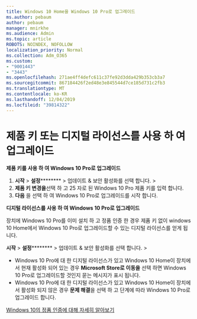 ```yaml
---
title: Windows 10 Home을 Windows 10 Pro로 업그레이드
ms.author: pebaum
author: pebaum
manager: mnirkhe
ms.audience: Admin
ms.topic: article
ROBOTS: NOINDEX, NOFOLLOW
localization_priority: Normal
ms.collection: Adm_O365
ms.custom:
- "9001443"
- "3443"
ms.openlocfilehash: 271ae4ff4defc611c37fe92d3dda429b353cb3a7
ms.sourcegitcommit: 867184426f2ed48e3e845544d7ce185d731c2fb3
ms.translationtype: MT
ms.contentlocale: ko-KR
ms.lasthandoff: 12/04/2019
ms.locfileid: "39814322"
---
```

# <a name="upgrade-using-either-a-product-key-or-a-digital-license"></a>제품 키 또는 디지털 라이선스를 사용 하 여 업그레이드

**제품 키를 사용 하 여 Windows 10 Pro로 업그레이드**

1. **시작** > **설정********** > 업데이트 & 보안 활성화를 선택 합니다. > 
2. **제품 키 변경을**선택 하 고 25 자로 된 Windows 10 Pro 제품 키를 입력 합니다.
3. **다음** 을 선택 하 여 Windows 10 Pro로 업그레이드를 시작 합니다.

**디지털 라이선스를 사용 하 여 Windows 10 Pro로 업그레이드**

장치에 Windows 10 Pro를 이미 설치 하 고 정품 인증 한 경우 제품 키 없이 windows 10 Home에서 Windows 10 Pro로 업그레이드할 수 있는 디지털 라이선스를 얻게 됩니다.

**시작** > **설정********** > 업데이트 & 보안 활성화를 선택 합니다. > 

- Windows 10 Pro에 대 한 디지털 라이선스가 있고 Windows 10 Home이 장치에서 현재 활성화 되어 있는 경우 **Microsoft Store로 이동을** 선택 하면 Windows 10 Pro로 업그레이드할 것인지 묻는 메시지가 표시 됩니다.
- Windows 10 Pro에 대 한 디지털 라이선스가 있고 Windows 10 Home이 장치에서 활성화 되지 않은 경우 **문제 해결**을 선택 하 고 단계에 따라 Windows 10 Pro로 업그레이드 합니다.

[Windows 10의 정품 인증에 대해 자세히 알아보기](https://support.microsoft.com/help/12440)